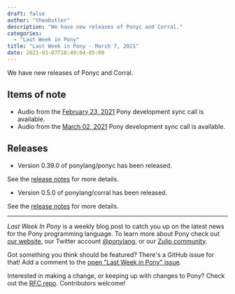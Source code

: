 ```yaml
---
draft: false
author: "theobutler"
description: "We have new releases of Ponyc and Corral."
categories:
  - "Last Week in Pony"
title: "Last Week in Pony - March 7, 2021"
date: 2021-03-07T18:49:04-05:00
---
```


We have new releases of Ponyc and Corral.
<!-- more -->

## Items of note

- Audio from the [February 23, 2021](https://sync-recordings.ponylang.io/r/2021_02_23.m4a) Pony development sync call is available.
- Audio from the [March 02, 2021](https://sync-recordings.ponylang.io/r/2021_03_02.m4a) Pony development sync call is available.

## Releases

- Version 0.39.0 of ponylang/ponyc has been released.

See the [release notes](https://github.com/ponylang/ponyc/releases/tag/0.39.0) for more details.

- Version 0.5.0 of ponylang/corral has been released.

See the [release notes](https://github.com/ponylang/corral/releases/tag/0.5.0) for more details.

---

_Last Week In Pony_ is a weekly blog post to catch you up on the latest news for the Pony programming language. To learn more about Pony check out [our website](https://ponylang.io), our Twitter account [@ponylang](https://twitter.com/ponylang), or our [Zulip community](https://ponylang.zulipchat.com).

Got something you think should be featured? There's a GitHub issue for that! Add a comment to the [open "Last Week in Pony" issue](https://github.com/ponylang/ponylang.github.io/issues?q=is%3Aissue+is%3Aopen+label%3Alast-week-in-pony).

Interested in making a change, or keeping up with changes to Pony? Check out the [RFC repo](https://github.com/ponylang/rfcs). Contributors welcome!
